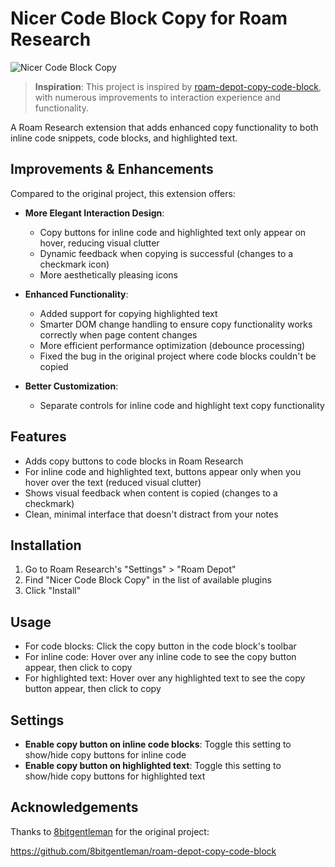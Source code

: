 # Nicer Code Block Copy for Roam Research

![Nicer Code Block Copy](https://github.com/qcrao/nicer-code-block-copy/blob/main/assets/code-block-copy.gif?raw=true)

> **Inspiration**: This project is inspired by [roam-depot-copy-code-block](https://github.com/8bitgentleman/roam-depot-copy-code-block), with numerous improvements to interaction experience and functionality.

A Roam Research extension that adds enhanced copy functionality to both inline code snippets, code blocks, and highlighted text.

## Improvements & Enhancements

Compared to the original project, this extension offers:

- **More Elegant Interaction Design**:

  - Copy buttons for inline code and highlighted text only appear on hover, reducing visual clutter
  - Dynamic feedback when copying is successful (changes to a checkmark icon)
  - More aesthetically pleasing icons

- **Enhanced Functionality**:

  - Added support for copying highlighted text
  - Smarter DOM change handling to ensure copy functionality works correctly when page content changes
  - More efficient performance optimization (debounce processing)
  - Fixed the bug in the original project where code blocks couldn't be copied

- **Better Customization**:
  - Separate controls for inline code and highlight text copy functionality

## Features

- Adds copy buttons to code blocks in Roam Research
- For inline code and highlighted text, buttons appear only when you hover over the text (reduced visual clutter)
- Shows visual feedback when content is copied (changes to a checkmark)
- Clean, minimal interface that doesn't distract from your notes

## Installation

1. Go to Roam Research's "Settings" > "Roam Depot"
2. Find "Nicer Code Block Copy" in the list of available plugins
3. Click "Install"

## Usage

- For code blocks: Click the copy button in the code block's toolbar
- For inline code: Hover over any inline code to see the copy button appear, then click to copy
- For highlighted text: Hover over any highlighted text to see the copy button appear, then click to copy

## Settings

- **Enable copy button on inline code blocks**: Toggle this setting to show/hide copy buttons for inline code
- **Enable copy button on highlighted text**: Toggle this setting to show/hide copy buttons for highlighted text

## Acknowledgements

Thanks to [8bitgentleman](https://github.com/8bitgentleman) for the original project:

https://github.com/8bitgentleman/roam-depot-copy-code-block
